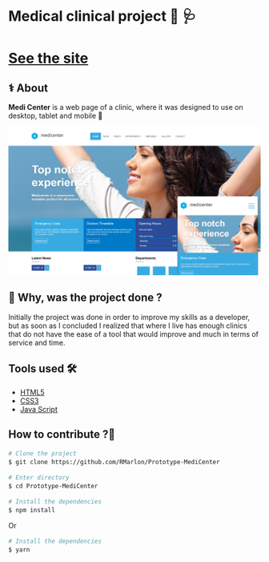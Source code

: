 <h1 aling="center">
  Medical clinical project 💉 🩺
</h1>

<h1> <a href=""> See the site</a></h1>

## ⚕️ About

**Medi Center** is a web page of a clinic, where it was designed to use on desktop, tablet and mobile 🏥

<img src="assests/imgaes/preview.png">

## 💊 Why, was the project done ? 

Initially the project was done in order to improve my skills as a developer, but as soon as I concluded I realized that where I live has enough clinics that do not have the ease of a tool that would improve and much in terms of service and time.

## Tools used 🛠️

- [HTML5](https://developer.mozilla.org/pt-BR/docs/Web/HTML/Element)
- [CSS3](https://developer.mozilla.org/pt-BR/docs/Web/CSS)
- [Java Script](https://developer.mozilla.org/pt-BR/docs/Web/JavaScript)

## How to contribute ?💭

```bash
# Clone the project
$ git clone https://github.com/RMarlon/Prototype-MediCenter
````

```bash
# Enter directory
$ cd Prototype-MediCenter
````

```bash
# Install the dependencies
$ npm install
````
<p aling="center"> Or </p>

```bash
# Install the dependencies
$ yarn
````
